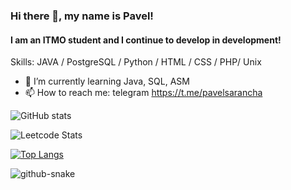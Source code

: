 ### Hi there 👋, my name is Pavel!
#### I am an ITMO student and I continue to develop in development!

Skills: JAVA / PostgreSQL / Python / HTML / CSS / PHP/ Unix

- 🌱 I’m currently learning Java, SQL, ASM 
- 📫 How to reach me: telegram https://t.me/pavelsarancha 


![GitHub stats](https://github-readme-stats.vercel.app/api?username=PaulLocust&theme=great-gatsby&show_icons=true) 

![Leetcode Stats](https://leetcard.jacoblin.cool/PaulLocust?ext=activity)

[![Top Langs](https://github-readme-stats.vercel.app/api/top-langs/?username=PaulLocust&theme=great-gatsby)](https://github.com/anuraghazra/github-readme-stats)

<picture>
  <source media="(prefers-color-scheme: dark)" srcset="github-snake-dark.svg" />
  <source media="(prefers-color-scheme: light)" srcset="github-snake.svg" />
  <img alt="github-snake" src="github-snake.svg" />
</picture>

